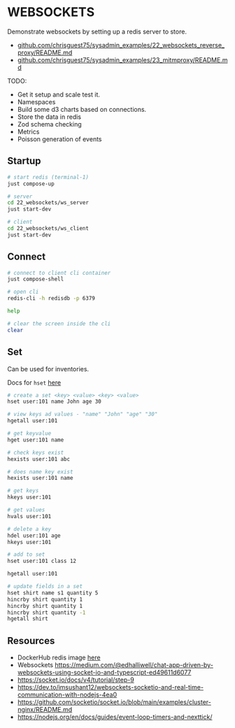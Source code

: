 # WEBSOCKETS

Demonstrate websockets by setting up a redis server to store.

* [github.com/chrisguest75/sysadmin_examples/22_websockets_reverse_proxy/README.md](https://github.com/chrisguest75/sysadmin_examples/blob/master/22_websockets_reverse_proxy/README.md)
* [github.com/chrisguest75/sysadmin_examples/23_mitmproxy/README.md](https://github.com/chrisguest75/sysadmin_examples/blob/master/23_mitmproxy/README.md)

TODO:

* Get it setup and scale test it.
* Namespaces
* Build some d3 charts based on connections.
* Store the data in redis
* Zod schema checking
* Metrics
* Poisson generation of events

## Startup

```sh
# start redis (terminal-1)
just compose-up

# server
cd 22_websockets/ws_server  
just start-dev

# client
cd 22_websockets/ws_client
just start-dev
```

## Connect

```sh
# connect to client cli container
just compose-shell

# open cli
redis-cli -h redisdb -p 6379

help

# clear the screen inside the cli
clear
```

## Set

Can be used for inventories.  

Docs for `hset` [here](https://redis.io/commands/hset)  

```sh
# create a set <key> <value> <key> <value>
hset user:101 name John age 30

# view keys ad values - "name" "John" "age" "30"
hgetall user:101

# get keyvalue 
hget user:101 name

# check keys exist
hexists user:101 abc

# does name key exist
hexists user:101 name

# get keys
hkeys user:101

# get values
hvals user:101

# delete a key
hdel user:101 age
hkeys user:101

# add to set
hset user:101 class 12

hgetall user:101
```

```sh
# update fields in a set
hset shirt name s1 quantity 5
hincrby shirt quantity 1
hincrby shirt quantity 1
hincrby shirt quantity -1
hgetall shirt
```

## Resources

* DockerHub redis image [here](https://hub.docker.com/_/redis?tab=description)
* Websockets https://medium.com/@edhalliwell/chat-app-driven-by-websockets-using-socket-io-and-typescript-ed49611d6077
* https://socket.io/docs/v4/tutorial/step-9
* https://dev.to/imsushant12/websockets-socketio-and-real-time-communication-with-nodejs-4ea0
* https://github.com/socketio/socket.io/blob/main/examples/cluster-nginx/README.md
* https://nodejs.org/en/docs/guides/event-loop-timers-and-nexttick/